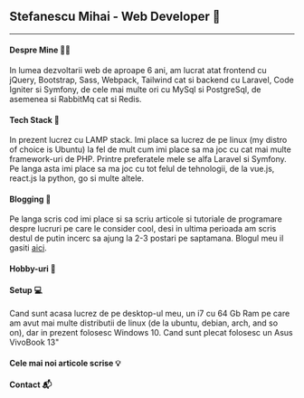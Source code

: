 ## Stefanescu Mihai - Web Developer 👋
***
#### Despre Mine 👨‍💻
In lumea dezvoltarii web de aproape 6 ani, am lucrat atat frontend cu jQuery, Bootstrap, Sass, Webpack, Tailwind cat si backend cu Laravel, Code Igniter si Symfony, de cele mai multe ori cu MySql si PostgreSql, de asemenea si RabbitMq cat si Redis.

#### Tech Stack 🧱
In prezent lucrez cu LAMP stack. Imi place sa lucrez de pe linux (my distro of choice is Ubuntu) la fel de mult cum imi place sa ma joc cu cat mai multe framework-uri de PHP. Printre preferatele mele se alfa Laravel si Symfony. Pe langa asta imi place sa ma joc cu tot felul de tehnologii, de la vue.js, react.js la python, go si multe altele.

#### Blogging 📜
Pe langa scris cod imi place si sa scriu articole si tutoriale de programare despre lucruri pe care le consider cool, desi in ultima perioada am scris destul de putin incerc sa ajung la 2-3 postari pe saptamana. Blogul meu il gasiti [aici](https://www.invata-programare.ro/ "Un site cool, sau asa imi place sa cred").

#### Hobby-uri 🐧

#### Setup 💻
Cand sunt acasa lucrez de pe desktop-ul meu, un i7 cu 64 Gb Ram pe care am avut mai multe distributii de linux (de la ubuntu, debian, arch, and so on), dar in prezent folosesc Windows 10. Cand sunt plecat folosesc un Asus VivoBook 13"

#### Cele mai noi articole scrise 💡

#### Contact 📬

<!--
**DoarMihai/DoarMihai** is a ✨ _special_ ✨ repository because its `README.md` (this file) appears on your GitHub profile.

Here are some ideas to get you started:

- 🔭 I’m currently working on ...
- 🌱 I’m currently learning ...
- 👯 I’m looking to collaborate on ...
- 🤔 I’m looking for help with ...
- 💬 Ask me about ...
- 📫 How to reach me: ...
- 😄 Pronouns: ...
- ⚡ Fun fact: ...
-->
